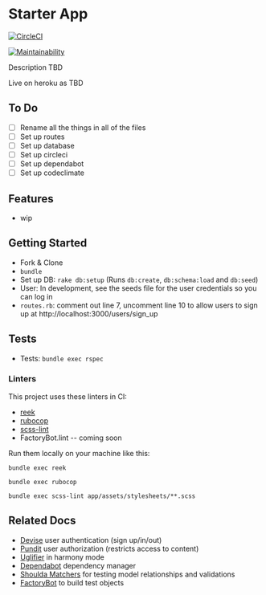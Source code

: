 # Starter App

[![CircleCI](https://circleci.com/gh/lortza/starter_app.svg?style=svg)](https://circleci.com/gh/lortza/starter_app)

[![Maintainability](https://api.codeclimate.com/v1/badges/5900dd05417f73a806a7/maintainability)](https://codeclimate.com/github/lortza/starter_app/maintainability)

Description TBD

Live on heroku as TBD

## To Do
- [ ] Rename all the things in all of the files
- [ ] Set up routes
- [ ] Set up database
- [ ] Set up circleci
- [ ] Set up dependabot
- [ ] Set up codeclimate

## Features

* wip

## Getting Started

* Fork & Clone
* `bundle`
* Set up DB: `rake db:setup` (Runs `db:create`, `db:schema:load` and `db:seed`)
* User: In development, see the seeds file for the user credentials so you can log in
* `routes.rb`: comment out line 7, uncomment line 10 to allow users to sign up at http://localhost:3000/users/sign_up


## Tests
* Tests: `bundle exec rspec`

### Linters
This project uses these linters in CI:
* [reek](https://github.com/troessner/reek)
* [rubocop](https://github.com/rubocop-hq/rubocop)
* [scss-lint](https://github.com/sds/scss-lint)
* FactoryBot.lint -- coming soon

Run them locally on your machine like this:
```
bundle exec reek

bundle exec rubocop

bundle exec scss-lint app/assets/stylesheets/**.scss
```

## Related Docs
* [Devise](https://github.com/plataformatec/devise) user authentication (sign up/in/out)
* [Pundit](https://github.com/varvet/pundit) user authorization (restricts access to content)
* [Uglifier](https://github.com/lautis/uglifier) in harmony mode
* [Dependabot](https://app.dependabot.com/accounts/lortza/) dependency manager
* [Shoulda Matchers](https://github.com/thoughtbot/shoulda-matchers) for testing model relationships and validations
* [FactoryBot](https://github.com/thoughtbot/factory_bot/blob/master/GETTING_STARTED.md) to build test objects
